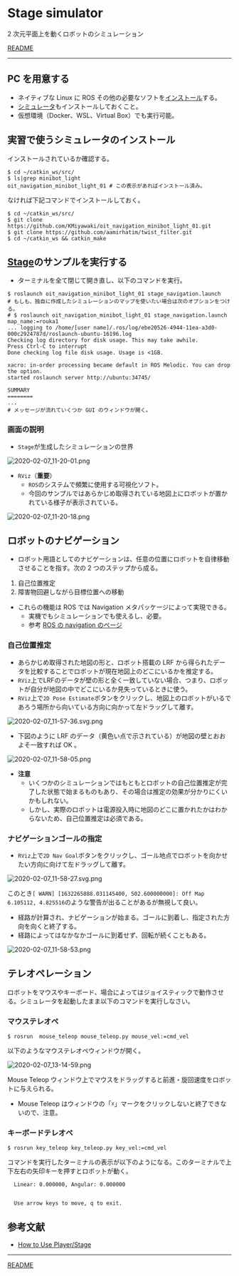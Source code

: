 # Stage simulator

2 次元平面上を動くロボットのシミュレーション

[README](../README.md)

---

## PC を用意する

- ネイティブな Linux に ROS その他の必要なソフトを[インストール](https://github.com/KMiyawaki/setup_robot_programming)する。
- [シミュレータ](https://github.com/KMiyawaki/oit_navigation_minibot_light_01)もインストールしておくこと。
- 仮想環境（Docker、WSL、Virtual Box）でも実行可能。

## 実習で使うシミュレータのインストール

インストールされているか確認する。

```shell
$ cd ~/catkin_ws/src/
$ ls|grep minibot_light
oit_navigation_minibot_light_01 # この表示があればインストール済み。
```

なければ下記コマンドでインストールしておく。

```shell
$ cd ~/catkin_ws/src/
$ git clone https://github.com/KMiyawaki/oit_navigation_minibot_light_01.git
$ git clone https://github.com/aamirhatim/twist_filter.git
$ cd ~/catkin_ws && catkin_make
```

## [Stage](http://wiki.ros.org/stage)のサンプルを実行する

- ターミナルを全て閉じて開き直し、以下のコマンドを実行。

```shell
$ roslaunch oit_navigation_minibot_light_01 stage_navigation.launch
# もしも、独自に作成したシミュレーションのマップを使いたい場合は次のオプションをつける。
# $ roslaunch oit_navigation_minibot_light_01 stage_navigation.launch map_name:=rouka1
... logging to /home/[user name]/.ros/log/ebe20526-4944-11ea-a3d0-000c2924787d/roslaunch-ubuntu-16196.log
Checking log directory for disk usage. This may take awhile.
Press Ctrl-C to interrupt
Done checking log file disk usage. Usage is <1GB.

xacro: in-order processing became default in ROS Melodic. You can drop the option.
started roslaunch server http://ubuntu:34745/

SUMMARY
========
...
# メッセージが流れていくつか GUI のウィンドウが開く。
```

### 画面の説明

- `Stage`が生成したシミュレーションの世界

![2020-02-07_11-20-01.png](./stage_simulator_01/2020-02-07_11-20-01.png)

- `RViz`（**重要**）
  - `ROS`のシステムで頻繁に使用する可視化ソフト。
  - 今回のサンプルではあらかじめ取得されている地図上にロボットが置かれている様子が表示されている。

![2020-02-07_11-20-18.png](./stage_simulator_01/2020-02-07_11-20-18.png)

## ロボットのナビゲーション

- ロボット用語としてのナビゲーションは、任意の位置にロボットを自律移動させることを指す。次の 2 つのステップから成る。

1. 自己位置推定
2. 障害物回避しながら目標位置への移動

- これらの機能は ROS では Navigation メタパッケージによって実現できる。
  - 実機でもシミュレーションでも使えるし、必要。
  - 参考 [ROS の navigation のページ](http://wiki.ros.org/navigation)

### 自己位置推定

- あらかじめ取得された地図の形と、ロボット搭載の LRF から得られたデータを比較することでロボットが現在地図上のどこにいるかを推定する。
- `RViz`上でLRFのデータが壁の形と全く一致していない場合、つまり、ロボットが自分が地図の中でどこにいるか見失っているときに使う。
- `RViz`上で`2D Pose Estimate`ボタンをクリックし、地図上のロボットがいるであろう場所から向いている方向に向かって左ドラッグして離す。

![2020-02-07_11-57-36.svg.png](./stage_simulator_01/2020-02-07_11-57-36.svg.png)

- 下図のように LRF のデータ（黄色い点で示されている）が地図の壁とおおよそ一致すれば OK 。

![2020-02-07_11-58-05.png](./stage_simulator_01/2020-02-07_11-58-05.png)

- **注意**
  - いくつかのシミュレーションではもともとロボットの自己位置推定が完了した状態で始まるものもあり、その場合は推定の効果が分かりにくいかもしれない。
  - しかし、実際のロボットは電源投入時に地図のどこに置かれたかはわからないため、自己位置推定は必須である。

### ナビゲーションゴールの指定

- `RViz`上で`2D Nav Goal`ボタンをクリックし、ゴール地点でロボットを向かせたい方向に向けて左ドラッグして離す。

![2020-02-07_11-58-27.svg.png](./stage_simulator_01/2020-02-07_11-58-27.svg.png)

このとき`[ WARN] [1632265888.031145400, 502.600000000]: Off Map 6.105112, 4.825516`のような警告が出ることがあるが無視して良い。

- 経路が計算され、ナビゲーションが始まる。ゴールに到着し、指定された方向を向くと終了する。
- 経路によってはなかなかゴールに到着せず、回転が続くこともある。

![2020-02-07_11-58-53.png](./stage_simulator_01/2020-02-07_11-58-53.png)

## テレオペレーション

ロボットをマウスやキーボード、場合によってはジョイスティックで動作させる。シミュレータを起動したまま以下のコマンドを実行しなさい。

### マウステレオペ

```shell
$ rosrun  mouse_teleop mouse_teleop.py mouse_vel:=cmd_vel
```

以下のようなマウステレオペウィンドウが開く。

![2020-02-07_13-14-59.png](./stage_simulator_01/2020-02-07_13-14-59.png)

Mouse Teleop ウィンドウ上でマウスをドラッグすると前進・旋回速度をロボットに与えられる。

- Mouse Teleop はウィンドウの「☓」マークをクリックしないと終了できないので、注意。

### キーボードテレオペ

```shell
$ rosrun key_teleop key_teleop.py key_vel:=cmd_vel
```

コマンドを実行したターミナルの表示が以下のようになる。このターミナルで上下左右の矢印キーを押すとロボットが動く。

```text
  Linear: 0.000000, Angular: 0.000000


  Use arrow keys to move, q to exit.
```

## 参考文献

- [How to Use Player/Stage](http://player-stage-manual.readthedocs.io/en/stable/)

<!--
## 参考資料

- [実機で作成した地図をシミュレーションで使う](./stage_simulator_and_ros_use_custom_map.md)
- [Stage Simulator (Advanced 1)](./stage_simulator_advanced_01.md)
- [Stage Simulator (Advanced 2)](./stage_simulator_advanced_02.md)
- [Stage Simulator (Advanced 3)](./stage_simulator_advanced_03.md)
- [Stage Simulator (Advanced 4)](./stage_simulator_advanced_04.md)
-->

---

[README](../README.md)
